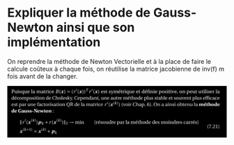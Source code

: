 Expliquer la méthode de Gauss-Newton ainsi que son implémentation
====================================================================

On reprendre la méthode de Newton Vectorielle et à la place de faire le calcule coûteux à chaque fois, on réutilise la matrice jacobienne de inv(f) m fois avant de la changer.

![Gauss_Newton](../images/Gauss_Newton.png)
